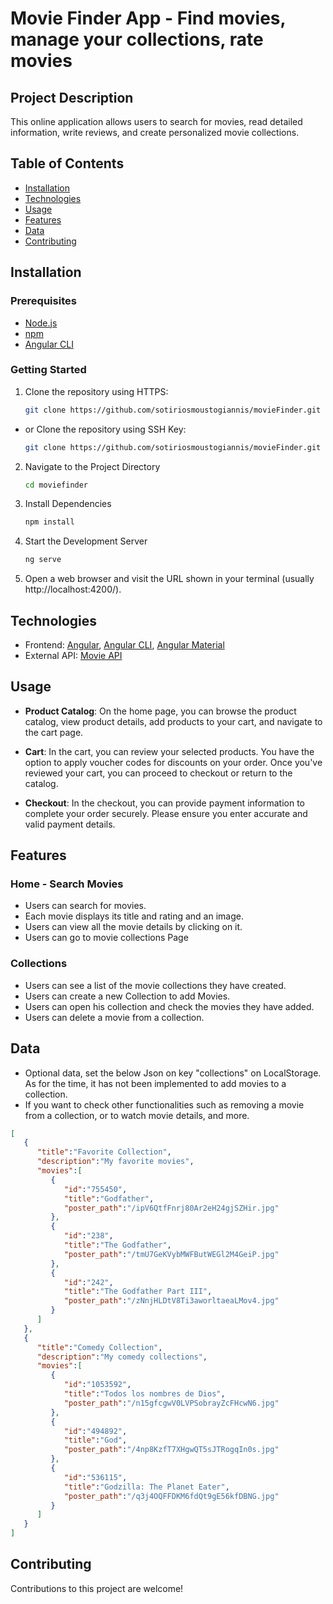 # Movie Finder App - Find movies, manage your collections, rate movies

## Project Description

This online application allows users to search for movies, read detailed information, write reviews, and create personalized movie collections.

## Table of Contents

- [Installation](#installation)
- [Technologies](#technologies)
- [Usage](#usage)
- [Features](#features)
- [Data](#data)
- [Contributing](#contributing)

## Installation

### Prerequisites

- [Node.js](https://nodejs.org/) 
- [npm](https://www.npmjs.com/)
- [Angular CLI](https://angular.dev/cli/)

### Getting Started

1. Clone the repository using HTTPS:

   ```bash
   git clone https://github.com/sotiriosmoustogiannis/movieFinder.git

- or Clone the repository using SSH Key:

   ```bash
   git clone https://github.com/sotiriosmoustogiannis/movieFinder.git

2. Navigate to the Project Directory

   ```bash
   cd moviefinder

3. Install Dependencies

   ```bash
   npm install

4. Start the Development Server

   ```bash
   ng serve

5. Open a web browser and visit the URL shown in your terminal 
   (usually http://localhost:4200/).

## Technologies

- Frontend: [Angular](https://angular.dev/), [Angular CLI](https://angular.dev/cli), [Angular Material](https://material.angular.io/)
- External API: [Movie API](https://developers.themoviedb.org/3/getting-started/introduction)

## Usage

- **Product Catalog**: On the home page, you can browse the product catalog, view product details, add products to your cart, and navigate to the cart page.

- **Cart**: In the cart, you can review your selected products. You have the option to apply voucher codes for discounts on your order. Once you've reviewed your cart, you can proceed to checkout or return to the catalog.

- **Checkout**: In the checkout, you can provide payment information to complete your order securely. Please ensure you enter accurate and valid payment details.


## Features

### Home - Search Movies

- Users can search for movies.
- Each movie displays its title and rating and an image.
- Users can view all the movie details by clicking on it.
- Users can go to movie collections Page

### Collections

- Users can see a list of the movie collections they have created.
- Users can create a new Collection to add Movies.
- Users can open his collection and check the movies they have added.
- Users can delete a movie from a collection.

## Data

- Optional data, set the below Json on key "collections" on LocalStorage. As for the time, it has not been implemented to add movies to a collection.
- If you want to check other functionalities such as removing a movie from a collection, or to watch movie details, and more.
```json
[
   {
      "title":"Favorite Collection",
      "description":"My favorite movies",
      "movies":[
         {
            "id":"755450",
            "title":"Godfather",
            "poster_path":"/ipV6QtfFnrj80Ar2eH24gjSZHir.jpg"
         },
         {
            "id":"238",
            "title":"The Godfather",
            "poster_path":"/tmU7GeKVybMWFButWEGl2M4GeiP.jpg"
         },
         {
            "id":"242",
            "title":"The Godfather Part III",
            "poster_path":"/zNnjHLDtV8Ti3aworltaeaLMov4.jpg"
         }
      ]
   },
   {
      "title":"Comedy Collection",
      "description":"My comedy collections",
      "movies":[
         {
            "id":"1053592",
            "title":"Todos los nombres de Dios",
            "poster_path":"/n15gfcgwV0LVPSobrayZcFHcwN6.jpg"
         },
         {
            "id":"494892",
            "title":"God",
            "poster_path":"/4np8KzfT7XHgwQT5sJTRogqIn0s.jpg"
         },
         {
            "id":"536115",
            "title":"Godzilla: The Planet Eater",
            "poster_path":"/q3j4OQFFDKM6fdQt9gE56kfDBNG.jpg"
         }
      ]
   }
]
```

## Contributing

Contributions to this project are welcome!
